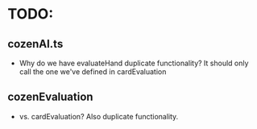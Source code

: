 # TODO:

## cozenAI.ts

* Why do we have evaluateHand duplicate functionality? It should only call the one we've defined in cardEvaluation

## cozenEvaluation

* vs. cardEvaluation? Also duplicate functionality.
